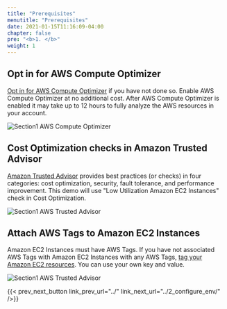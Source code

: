 ```yaml
---
title: "Prerequisites"
menutitle: "Prerequisites"
date: 2021-01-15T11:16:09-04:00
chapter: false
pre: "<b>1. </b>"
weight: 1
---
```


## Opt in for AWS Compute Optimizer
[Opt in for AWS Compute Optimizer](https://aws.amazon.com/compute-optimizer/getting-started/) if you have not done so. 
Enable AWS Compute Optimizer at no additional cost. After AWS Compute Optimizer is enabled it may take up to 12 hours to fully analyze the AWS resources in your account.

![Section1 AWS Compute Optimizer](/watool/200_Integration_with_AWS_Compute_Optimizer_and_AWS_Trusted_Advisor/Images/section1/ComputeOptimizer.png)

## Cost Optimization checks in Amazon Trusted Advisor 
[Amazon Trusted Advisor](https://aws.amazon.com/premiumsupport/knowledge-center/trusted-advisor-intro/) provides best practices (or checks) in four categories: cost optimization, security, fault tolerance, and performance improvement. This demo will use "Low Utilization Amazon EC2 Instances" check in Cost Optimization.

![Section1 AWS Trusted Advisor](/watool/200_Integration_with_AWS_Compute_Optimizer_and_AWS_Trusted_Advisor/Images/section1/TA.png)

## Attach AWS Tags to Amazon EC2 Instances 
Amazon EC2 Instances must have AWS Tags. If you have not associated AWS Tags with Amazon EC2 Instances with any AWS Tags, [tag your Amazon EC2 resources](https://docs.aws.amazon.com/AWSEC2/latest/UserGuide/Using_Tags.html). You can use your own key and value.

![Section1 AWS Trusted Advisor](/watool/200_Integration_with_AWS_Compute_Optimizer_and_AWS_Trusted_Advisor/Images/section1/Tags.png)

{{< prev_next_button link_prev_url="../" link_next_url="../2_configure_env/" />}}
